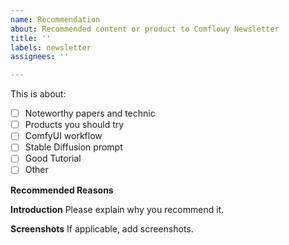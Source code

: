 ```yaml
---
name: Recommendation
about: Recommended content or product to Comflowy Newsletter
title: ''
labels: newsletter
assignees: ''

---
```


<!-- Please only include one item in each issue! -->

This is about:
- [ ] Noteworthy papers and technic
- [ ] Products you should try
- [ ] ComfyUI workflow
- [ ] Stable Diffusion prompt
- [ ] Good Tutorial
- [ ] Other

**Recommended Reasons**

**Introduction**
Please explain why you recommend it.

**Screenshots**
If applicable, add screenshots.

